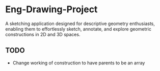 # Eng-Drawing-Project
A sketching application designed for descriptive geometry enthusiasts, enabling them to effortlessly sketch, annotate, and explore geometric constructions in 2D and 3D spaces.

## TODO
- Change working of construction to have parents to be an array
